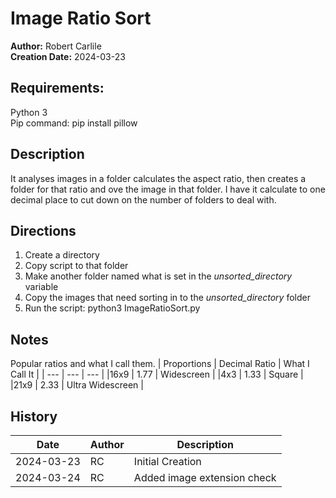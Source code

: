 # Image Ratio Sort

**Author:** Robert Carlile  
**Creation Date:** 2024-03-23

## Requirements:
  Python 3  
  Pip command: pip install pillow

## Description
It analyses images in a folder calculates the aspect ratio, then creates a folder for that ratio and ove the image in that folder. I have it calculate to one decimal place to cut down on the number of folders to deal with.

## Directions
  1. Create a directory
  2. Copy script to that folder
  3. Make another folder named what is set in the _unsorted_directory_ variable
  4. Copy the images that need sorting in to the _unsorted_directory_ folder
  5. Run the script: python3 ImageRatioSort.py

## Notes
Popular ratios and what I call them.
| Proportions | Decimal Ratio | What I Call It |
| --- | --- | --- |
|16x9 | 1.77 | Widescreen |
|4x3 | 1.33 | Square |
|21x9 | 2.33 | Ultra Widescreen |

## History
| Date | Author | Description |
| --- | --- | --- |
| 2024-03-23 | RC | Initial Creation |
| 2024-03-24 | RC | Added image extension check |

